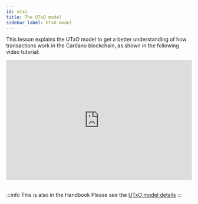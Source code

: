 ```yaml
---
id: utxo
title: The UTxO model
sidebar_label: UTxO model
---
```


This lesson explains the UTxO model to get a better understanding of how transactions work in the Cardano blockchain, as shown in the following video tutorial:

<iframe width="100%" height="325" src="https://www.youtube.com/embed/Eq4gS2mXhKk" frameborder="0" allow="accelerometer; autoplay; clipboard-write; encrypted-media; gyroscope; picture-in-picture; fullscreen;"></iframe>
<br/><br/>

:::info This is also in the Handbook 
Please see the [UTxO model details](../handbook/utxo-model)
:::
